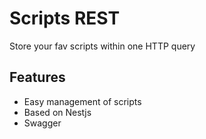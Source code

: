 # Scripts REST
Store your fav scripts within one HTTP query

## Features
 - Easy management of scripts
 - Based on Nestjs
 - Swagger
